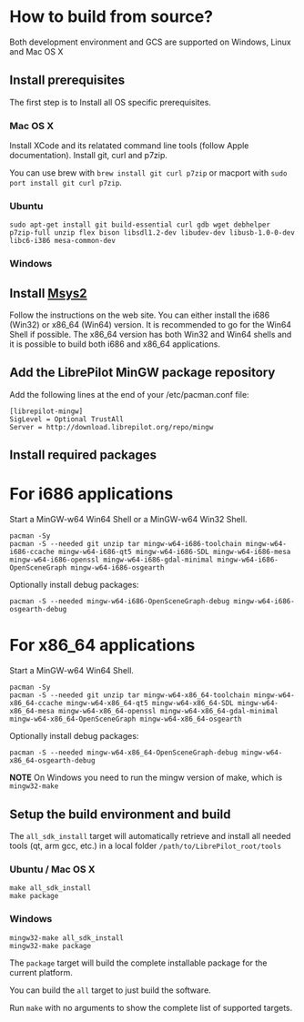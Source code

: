 # How to build from source?

Both development environment and GCS are supported on Windows, Linux and Mac OS X

## Install prerequisites

The first step is to Install all OS specific prerequisites.

### Mac OS X

Install XCode and its relatated command line tools (follow Apple documentation). Install git, curl and p7zip.

You can use brew with `brew install git curl p7zip` or macport with `sudo port install git curl p7zip`.


### Ubuntu

    sudo apt-get install git build-essential curl gdb wget debhelper p7zip-full unzip flex bison libsdl1.2-dev libudev-dev libusb-1.0-0-dev libc6-i386 mesa-common-dev


### Windows

## Install [Msys2](https://msys2.github.io/)

Follow the instructions on the web site. You can either install the i686 (Win32) or x86_64 (Win64) version.
It is recommended to go for the Win64 Shell if possible.
The x86_64 version has both Win32 and Win64 shells and it is possible to build both i686 and x86_64 applications.

## Add the LibrePilot MinGW package repository

Add the following lines at the end of your /etc/pacman.conf file:

    [librepilot-mingw]
    SigLevel = Optional TrustAll
    Server = http://download.librepilot.org/repo/mingw

## Install required packages

# For i686 applications

Start a MinGW-w64 Win64 Shell or a MinGW-w64 Win32 Shell.

    pacman -Sy
    pacman -S --needed git unzip tar mingw-w64-i686-toolchain mingw-w64-i686-ccache mingw-w64-i686-qt5 mingw-w64-i686-SDL mingw-w64-i686-mesa mingw-w64-i686-openssl mingw-w64-i686-gdal-minimal mingw-w64-i686-OpenSceneGraph mingw-w64-i686-osgearth

Optionally install debug packages:

    pacman -S --needed mingw-w64-i686-OpenSceneGraph-debug mingw-w64-i686-osgearth-debug

# For x86_64 applications

Start a MinGW-w64 Win64 Shell.

    pacman -Sy
    pacman -S --needed git unzip tar mingw-w64-x86_64-toolchain mingw-w64-x86_64-ccache mingw-w64-x86_64-qt5 mingw-w64-x86_64-SDL mingw-w64-x86_64-mesa mingw-w64-x86_64-openssl mingw-w64-x86_64-gdal-minimal mingw-w64-x86_64-OpenSceneGraph mingw-w64-x86_64-osgearth

Optionally install debug packages:

    pacman -S --needed mingw-w64-x86_64-OpenSceneGraph-debug mingw-w64-x86_64-osgearth-debug

**NOTE** On Windows you need to run the mingw version of make, which is `mingw32-make`


## Setup the build environment and build

The `all_sdk_install` target will automatically retrieve and install all needed tools (qt, arm gcc, etc.) in a local folder `/path/to/LibrePilot_root/tools`

### Ubuntu / Mac OS X

    make all_sdk_install
    make package

### Windows

    mingw32-make all_sdk_install
    mingw32-make package

The `package` target will build the complete installable package for the current platform.

You can build the `all` target to just build the software.

Run `make` with no arguments to show the complete list of supported targets.
